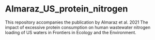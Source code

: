 # Almaraz_US_protein_nitrogen
This repository accompanies the publication by Almaraz et al. 2021 The impact of excessive protein consumption on human wastewater nitrogen loading of US waters in Frontiers in Ecology and the Environment.
